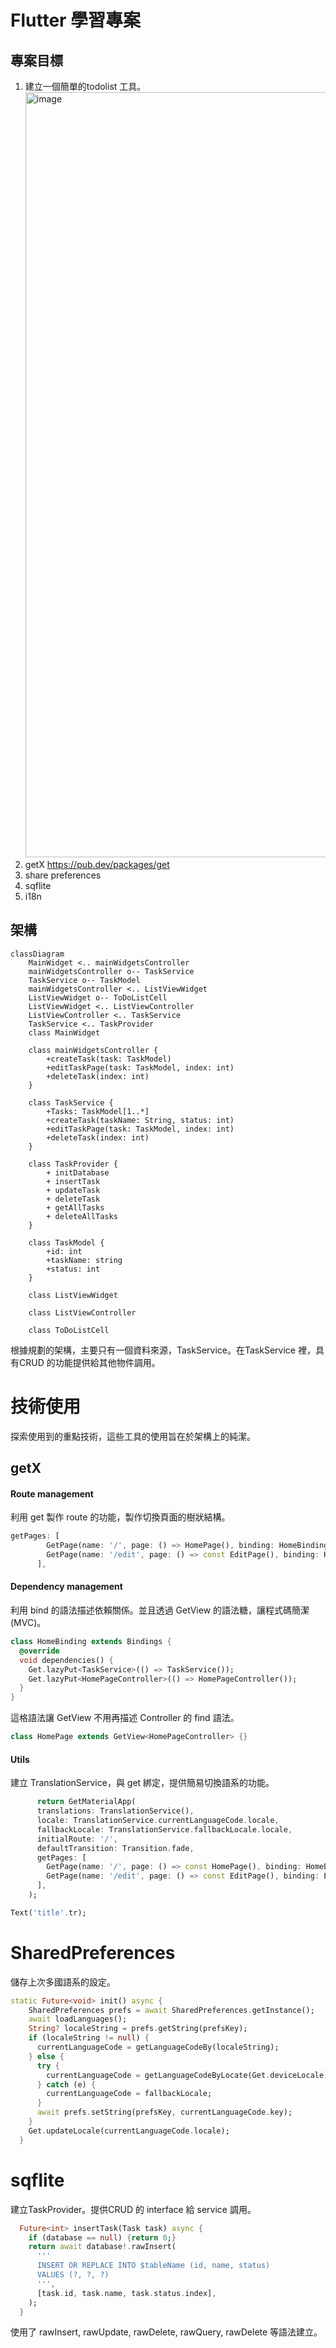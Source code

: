 # Flutter 學習專案

## 專案目標

1. 建立一個簡單的todolist 工具。 <img width="1224" alt="image" src="https://github.com/SD19767/todolist/assets/125421319/691aa1c4-f7ea-41d3-ab4f-e7c8d2aae01d">
2. getX https://pub.dev/packages/get
3. share preferences
4. sqflite
5. i18n

## 架構

```mermaid
classDiagram
    MainWidget <.. mainWidgetsController
    mainWidgetsController o-- TaskService
    TaskService o-- TaskModel
    mainWidgetsController <.. ListViewWidget
    ListViewWidget o-- ToDoListCell
    ListViewWidget <.. ListViewController
    ListViewController <.. TaskService
    TaskService <.. TaskProvider
    class MainWidget

    class mainWidgetsController {
        +createTask(task: TaskModel)
        +editTaskPage(task: TaskModel, index: int)
        +deleteTask(index: int)
    }

    class TaskService {
        +Tasks: TaskModel[1..*]
        +createTask(taskName: String, status: int)
        +editTaskPage(task: TaskModel, index: int)
        +deleteTask(index: int)
    }

    class TaskProvider {
        + initDatabase
        + insertTask
        + updateTask
        + deleteTask
        + getAllTasks
        + deleteAllTasks
    }

    class TaskModel {
        +id: int
        +taskName: string
        +status: int
    }

    class ListViewWidget

    class ListViewController

    class ToDoListCell
```

根據規劃的架構，主要只有一個資料來源，TaskService。在TaskService 裡，具有CRUD 的功能提供給其他物件調用。

# 技術使用
探索使用到的重點技術，這些工具的使用旨在於架構上的純潔。

## getX
 
#### Route management
 利用 get 製作 route 的功能，製作切換頁面的樹狀結構。
```dart
getPages: [
        GetPage(name: '/', page: () => HomePage(), binding: HomeBinding()),
        GetPage(name: '/edit', page: () => const EditPage(), binding: HomeBinding()),
      ],
```

#### Dependency management
利用 bind 的語法描述依賴關係。並且透過 GetView 的語法糖，讓程式碼簡潔(MVC)。
```dart
class HomeBinding extends Bindings {
  @override
  void dependencies() {
    Get.lazyPut<TaskService>(() => TaskService());
    Get.lazyPut<HomePageController>(() => HomePageController());
  }
}
```
這格語法讓 GetView 不用再描述 Controller 的 find 語法。
```dart
class HomePage extends GetView<HomePageController> {}
```
#### Utils
建立 TranslationService，與 get 綁定，提供簡易切換語系的功能。
```dart   
      return GetMaterialApp(
      translations: TranslationService(),
      locale: TranslationService.currentLanguageCode.locale,
      fallbackLocale: TranslationService.fallbackLocale.locale,
      initialRoute: '/',
      defaultTransition: Transition.fade,
      getPages: [
        GetPage(name: '/', page: () => const HomePage(), binding: HomeBinding()),
        GetPage(name: '/edit', page: () => const EditPage(), binding: EditBinding()),
      ],
    );
```
```dart
Text('title'.tr);
```
# SharedPreferences
儲存上次多國語系的設定。
```dart
static Future<void> init() async {
    SharedPreferences prefs = await SharedPreferences.getInstance();
    await loadLanguages();
    String? localeString = prefs.getString(prefsKey);
    if (localeString != null) {
      currentLanguageCode = getLanguageCodeBy(localeString);
    } else {
      try {
        currentLanguageCode = getLanguageCodeByLocate(Get.deviceLocale);
      } catch (e) {
        currentLanguageCode = fallbackLocale;
      }
      await prefs.setString(prefsKey, currentLanguageCode.key);
    }
    Get.updateLocale(currentLanguageCode.locale);
  }
```

# sqflite
建立TaskProvider。提供CRUD 的 interface 給 service 調用。
```dart
  Future<int> insertTask(Task task) async {
    if (database == null) {return 0;}
    return await database!.rawInsert(
      '''
      INSERT OR REPLACE INTO $tableName (id, name, status)
      VALUES (?, ?, ?)
      ''',
      [task.id, task.name, task.status.index],
    );
  }
```
使用了 rawInsert, rawUpdate, rawDelete, rawQuery, rawDelete 等語法建立。